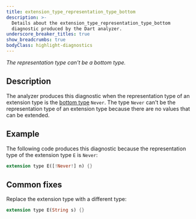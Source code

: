 ```yaml
---
title: extension_type_representation_type_bottom
description: >-
  Details about the extension_type_representation_type_bottom
  diagnostic produced by the Dart analyzer.
underscore_breaker_titles: true
show_breadcrumbs: true
bodyClass: highlight-diagnostics
---
```


_The representation type can't be a bottom type._

## Description

The analyzer produces this diagnostic when the representation type of an
extension type is the [bottom type][] `Never`. The type `Never` can't be
the representation type of an extension type because there are no values
that can be extended.

## Example

The following code produces this diagnostic because the representation
type of the extension type `E` is `Never`:

```dart
extension type E([!Never!] n) {}
```

## Common fixes

Replace the extension type with a different type:

```dart
extension type E(String s) {}
```

[bottom type]: /null-safety/understanding-null-safety#top-and-bottom
